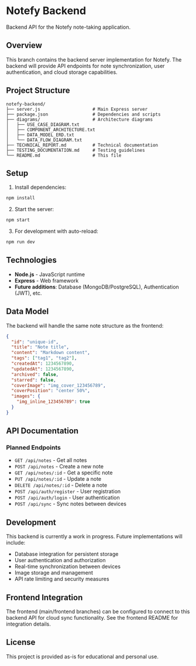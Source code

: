 # Notefy Backend

Backend API for the Notefy note-taking application.

## Overview

This branch contains the backend server implementation for Notefy. The backend will provide API endpoints for note synchronization, user authentication, and cloud storage capabilities.

## Project Structure

```
notefy-backend/
├── server.js                    # Main Express server
├── package.json                 # Dependencies and scripts
├── diagrams/                    # Architecture diagrams
│   ├── USE_CASE_DIAGRAM.txt
│   ├── COMPONENT_ARCHITECTURE.txt
│   ├── DATA_MODEL_ERD.txt
│   └── DATA_FLOW_DIAGRAM.txt
├── TECHNICAL_REPORT.md          # Technical documentation
├── TESTING_DOCUMENTATION.md     # Testing guidelines
└── README.md                    # This file
```

## Setup

1. Install dependencies:
```bash
npm install
```

2. Start the server:
```bash
npm start
```

3. For development with auto-reload:
```bash
npm run dev
```

## Technologies

- **Node.js** - JavaScript runtime
- **Express** - Web framework
- **Future additions**: Database (MongoDB/PostgreSQL), Authentication (JWT), etc.

## Data Model

The backend will handle the same note structure as the frontend:

```json
{
  "id": "unique-id",
  "title": "Note title",
  "content": "Markdown content",
  "tags": ["tag1", "tag2"],
  "createdAt": 1234567890,
  "updatedAt": 1234567890,
  "archived": false,
  "starred": false,
  "coverImage": "img_cover_123456789",
  "coverPosition": "center 50%",
  "images": {
    "img_inline_123456789": true
  }
}
```

## API Documentation

### Planned Endpoints

- `GET /api/notes` - Get all notes
- `POST /api/notes` - Create a new note
- `GET /api/notes/:id` - Get a specific note
- `PUT /api/notes/:id` - Update a note
- `DELETE /api/notes/:id` - Delete a note
- `POST /api/auth/register` - User registration
- `POST /api/auth/login` - User authentication
- `POST /api/sync` - Sync notes between devices

## Development

This backend is currently a work in progress. Future implementations will include:

- Database integration for persistent storage
- User authentication and authorization
- Real-time synchronization between devices
- Image storage and management
- API rate limiting and security measures

## Frontend Integration

The frontend (main/frontend branches) can be configured to connect to this backend API for cloud sync functionality. See the frontend README for integration details.

## License

This project is provided as-is for educational and personal use.
